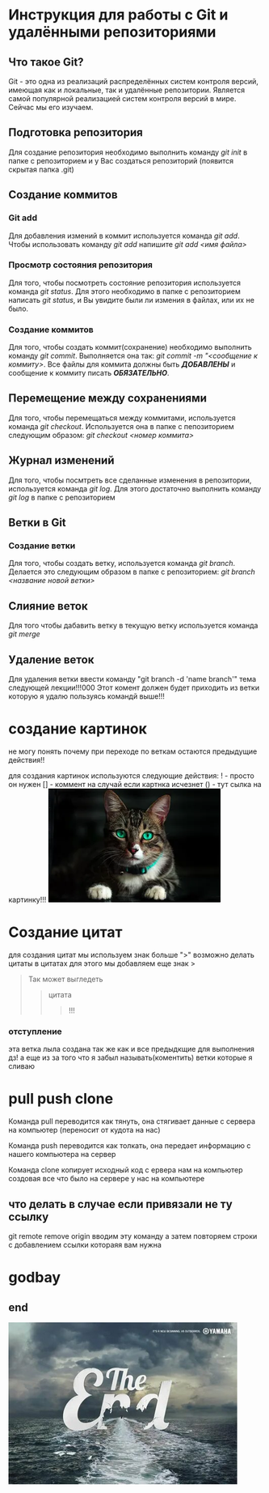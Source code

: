 # Инструкция для работы с Git и удалёнными репозиториями

## Что такое Git?
Git - это одна из реализаций распределённых систем контроля версий, имеющая как и локальные, так и удалённые репозитории. Является самой популярной реализацией систем контроля версий в мире. Cейчас мы его изучаем.
## Подготовка репозитория
Для создание репозитория необходимо выполнить команду *git init*  в папке с репозиторием и у Вас создаться репозиторий (появится скрытая папка .git)

## Создание коммитов

### Git add
Для добавления измений в коммит используется команда *git add*. Чтобы использовать команду *git add* напишите *git add <имя файла>*

### Просмотр состояния репозитория
Для того, чтобы посмотреть состояние репозитория используется команда *git status*. Для этого необходимо в папке с репозиторием написать *git status*, и Вы увидите были ли измения в файлах, или их не было.

### Создание коммитов
Для того, чтобы создать коммит(сохранение) необходимо выполнить команду *git commit*. Выполняется она так: *git commit -m "<сообщение к коммиту>*. Все файлы для коммита должны быть ***ДОБАВЛЕНЫ*** и сообщение к коммиту писать ***ОБЯЗАТЕЛЬНО***.

## Перемещение между сохранениями
Для того, чтобы перемещаться между коммитами, используется команда *git checkout*. Используется она в папке с пепозиторием следующим образом: *git checkout <номер коммита>*

## Журнал изменений
Для того, чтобы посмтреть все сделанные изменения в репозитории, используется команда *git log*. Для этого достаточно выполнить команду *git log* в папке с репозиторием

## Ветки в Git

### Создание ветки

Для того, чтобы создать ветку, используется команда *git branch*. Делается это следующим образом в папке с репозиторием: *git branch <название новой ветки>*

## Слияние веток

Для того чтобы дабавить ветку в текущую ветку используется команда *git merge <name branch>*

## Удаление веток
Для удаления ветки ввести команду "git branch -d 'name branch'" тема следующей лекции!!!000 
Этот комент должен будет приходить из ветки которую я удалю пользуясь командй выше!!!

# создание картинок

не могу понять почему при переходе по веткам остаются предыдущие действия!!

для создания картинок используются следующие действия:
! - просто он нужен [] - коммент на случай если картнка исчезнет () - тут сылка на картинку!!!
![100% кошка](./CAt.webp)

# Создание цитат
для создания цитат мы используем знак больше ">"
возможно делать цитаты в цитатах для этого мы добавляем еще знак >

>Так может выгледеть 
>>цитата
>>>!!!

### отступление
эта ветка лыла создана так же как и все предыдкщие для выполнения дз!
а еще из за того что я забыл называть(коментить) ветки которые я сливаю

# pull push clone

Команда pull переводится как тянуть, она стягивает данные с сервера на компьютер (переносит от кудота на нас)

Команда push переводится как толкать, она передает информацию с нашего компьютера на сервер

Команда clone копирует исходный код с ервера нам на компьютер создовая все что было на сервере у нас на компьютере

## что делать в случае если привязали не ту ссылку

git remote remove origin вводим эту команду а затем повторяем строки с добавлением ссылки котораяя вам нужна


# godbay

## end

![theEnd](./EnD.jpg)